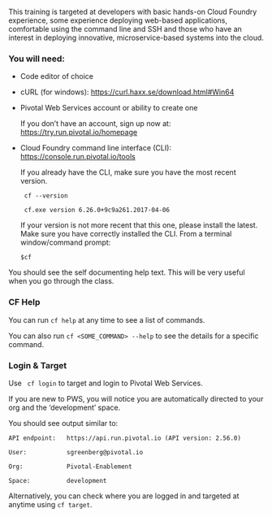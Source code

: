 This training is targeted at developers with basic hands-on Cloud Foundry experience, some experience deploying web-based applications, comfortable using the command line and SSH and those who have an interest in deploying innovative, microservice-based systems into the cloud.

### You will need:

- 	Code editor of choice

- 	cURL (for windows): <https://curl.haxx.se/download.html#Win64>

- 	Pivotal Web Services account or ability to create one

    If you don’t have an account, sign up now at: <https://try.run.pivotal.io/homepage>

- 	Cloud Foundry command line interface (CLI): <https://console.run.pivotal.io/tools>

    If you already have the CLI, make sure you have the most recent version.

    ```
     cf --version
    
     cf.exe version 6.26.0+9c9a261.2017-04-06
    ```
    
    If your version is not more recent that this one, please install the latest.
    Make sure you have correctly installed the CLI. From a terminal window/command prompt:

    ` $cf `

   You should see the self documenting help text. This will be very useful when you go through the class.

###  CF Help

   You can run `cf help` at any time to see a list of commands. 

   You can also run `cf <SOME_COMMAND> --help` to see the details for a specific command.

### Login & Target

   Use ` cf login` to target and login to Pivotal Web Services.

   If you are new to PWS, you will notice you are automatically directed to your org and the ‘development’ space.

   You should see output similar to:

  ```
  API endpoint:   https://api.run.pivotal.io (API version: 2.56.0)

  User:           sgreenberg@pivotal.io

  Org:            Pivotal-Enablement

  Space:          development 
  ```
    
   Alternatively, you can check where you are logged in and targeted at anytime using ` cf target `.


